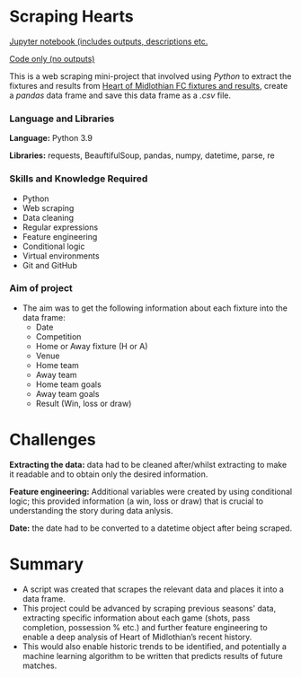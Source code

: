# Scraping Hearts
[Jupyter notebook (includes outputs, descriptions etc.](https://github.com/JonR45/Scraping-Hearts/blob/main/scraping_hearts.ipynb)

[Code only (no outputs)](https://github.com/JonR45/Scraping-Hearts/blob/main/scraping_hearts.py)

This is a web scraping mini-project that involved using _Python_ to extract the fixtures and results from [Heart of Midlothian FC fixtures and results](https://www.heartsfc.co.uk/fixtures/first-team/fixtures-and-results), create a _pandas_ data frame and save this data frame as a _.csv_ file.

### Language and Libraries
**Language:** Python 3.9

**Libraries:** requests, BeauftifulSoup, pandas, numpy, datetime, parse, re
    
### Skills and Knowledge Required
* Python
* Web scraping
* Data cleaning
* Regular expressions
* Feature engineering
* Conditional logic
* Virtual environments
* Git and GitHub

### Aim of project
* The aim was to get the following information about each fixture into the data frame:
    * Date
    * Competition
    * Home or Away fixture (H or A)
    * Venue
    * Home team
    * Away team
    * Home team goals
    * Away team goals
    * Result (Win, loss or draw)

# Challenges 
**Extracting the data:** data had to be cleaned after/whilst extracting to make it readable and to obtain only the desired information.

**Feature engineering:** Additional variables were created by using conditional logic; this provided information (a win, loss or draw) that is crucial to understanding the story during data anlysis.

**Date:** the date had to be converted to a datetime object after being scraped. 

# Summary
* A script was created that scrapes the relevant data and places it into a data frame.
* This project could be advanced by scraping previous seasons' data, extracting specific information about each game (shots, pass completion, possession % etc.) and further feature engineering to enable a deep analysis of Heart of Midlothian’s recent history. 
* This would also enable historic trends to be identified, and potentially a machine learning algorithm to be written that predicts results of future matches. 
